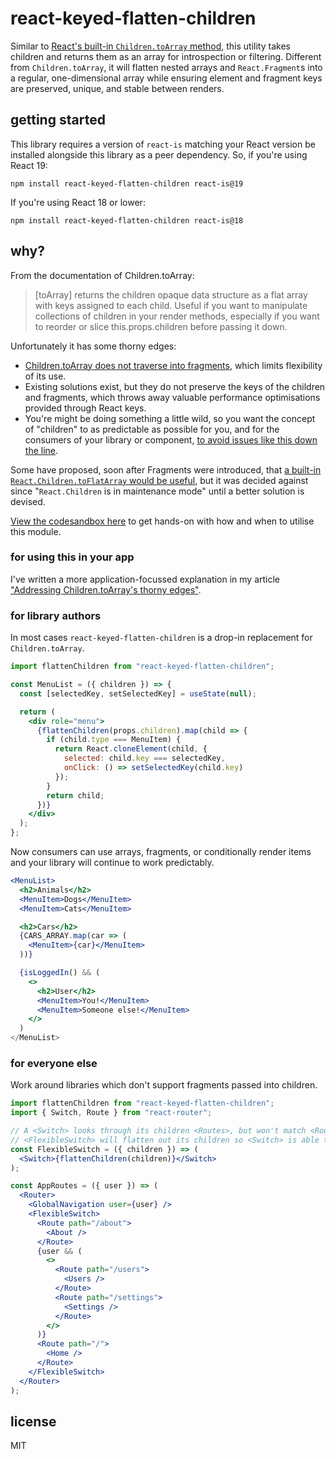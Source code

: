 # react-keyed-flatten-children

Similar to [React's built-in `Children.toArray` method](https://reactjs.org/docs/react-api.html#reactchildrentoarray), this utility takes children and returns them as an array for introspection or filtering. Different from `Children.toArray`, it will flatten nested arrays and `React.Fragment`s into a regular, one-dimensional array while ensuring element and fragment keys are preserved, unique, and stable between renders.

## getting started

This library requires a version of `react-is` matching your React version be installed alongside this library as a peer dependency. So, if you're using React 19:

```
npm install react-keyed-flatten-children react-is@19
```

If you're using React 18 or lower:

```
npm install react-keyed-flatten-children react-is@18
```

## why?

From the documentation of Children.toArray:

> [toArray] returns the children opaque data structure as a flat array with keys assigned to each child. Useful if you want to manipulate collections of children in your render methods, especially if you want to reorder or slice this.props.children before passing it down.

Unfortunately it has some thorny edges:

- [Children.toArray does not traverse into fragments](https://github.com/facebook/react/issues/6889), which limits flexibility of its use.
- Existing solutions exist, but they do not preserve the keys of the children and fragments, which throws away valuable performance optimisations provided through React keys.
- You're might be doing something a little wild, so you want the concept of "children" to as predictable as possible for you, and for the consumers of your library or component, [to avoid issues like this down the line](https://github.com/ReactTraining/react-router/issues/5785#issuecomment-351067856).

Some have proposed, soon after Fragments were introduced, that [a built-in `React.Children.toFlatArray` would be useful](https://github.com/reactjs/rfcs/pull/61), but it was decided against since "`React.Children` is in maintenance mode" until a better solution is devised.

[View the codesandbox here](https://codesandbox.io/s/react-keyed-flatten-children-example-yghsp) to get hands-on with how and when to utilise this module.

### for using this in your app

I've written a more application-focussed explanation in my article ["Addressing Children.toArray's thorny edges"](https://tommckenzie.dev/posts/react-keyed-flatten-children.html).

### for library authors

In most cases `react-keyed-flatten-children` is a drop-in replacement for `Children.toArray`.

```jsx
import flattenChildren from "react-keyed-flatten-children";

const MenuList = ({ children }) => {
  const [selectedKey, setSelectedKey] = useState(null);

  return (
    <div role="menu">
      {flattenChildren(props.children).map(child => {
        if (child.type === MenuItem) {
          return React.cloneElement(child, {
            selected: child.key === selectedKey,
            onClick: () => setSelectedKey(child.key)
          });
        }
        return child;
      })}
    </div>
  );
};
```

Now consumers can use arrays, fragments, or conditionally render items and your library will continue to work predictably.

```jsx
<MenuList>
  <h2>Animals</h2>
  <MenuItem>Dogs</MenuItem>
  <MenuItem>Cats</MenuItem>

  <h2>Cars</h2>
  {CARS_ARRAY.map(car => (
    <MenuItem>{car}</MenuItem>
  ))}

  {isLoggedIn() && (
    <>
      <h2>User</h2>
      <MenuItem>You!</MenuItem>
      <MenuItem>Someone else!</MenuItem>
    </>
  )
</MenuList>
```

### for everyone else

Work around libraries which don't support fragments passed into children.

```jsx
import flattenChildren from "react-keyed-flatten-children";
import { Switch, Route } from "react-router";

// A <Switch> looks through its children <Routes>, but won't match <Routes> within fragments.
// <FlexibleSwitch> will flatten out its children so <Switch> is able to see all children.
const FlexibleSwitch = ({ children }) => (
  <Switch>{flattenChildren(children)}</Switch>
);

const AppRoutes = ({ user }) => (
  <Router>
    <GlobalNavigation user={user} />
    <FlexibleSwitch>
      <Route path="/about">
        <About />
      </Route>
      {user && (
        <>
          <Route path="/users">
            <Users />
          </Route>
          <Route path="/settings">
            <Settings />
          </Route>
        </>
      )}
      <Route path="/">
        <Home />
      </Route>
    </FlexibleSwitch>
  </Router>
);
```

## license

MIT
